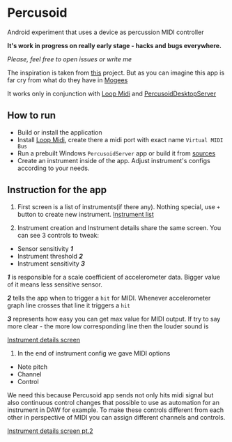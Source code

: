 # Percusoid
Android experiment that uses a device as percussion MIDI controller

**It's work in progress on really early stage - hacks and bugs everywhere.**

_Please, feel free to open issues or write me_

The inspiration is taken from [this](https://youtu.be/G_hBhORGE6Y) project. 
But as you can imagine this app is far cry from what do they have in [Mogees](https://www.mogees.co.uk)
  
It works only in conjunction with [Loop Midi](https://www.tobias-erichsen.de/software/loopmidi.html) and
[PercusoidDesktopServer](https://github.com/Apisov/PercusoidDesktopServer)

## How to run
- Build or install the application
- Install [Loop Midi](https://www.tobias-erichsen.de/software/loopmidi.html), 
create there a midi port with exact name `Virtual MIDI Bus`
- Run a prebuilt Windows `PercusoidServer` app or build it from [sources](https://github.com/Apisov/PercusoidDesktopServer)
- Create an instrument inside of the app. Adjust instrument's configs according to your needs.

## Instruction for the app
1. First screen is a list of instruments(if there any).
Nothing special, use `+` button to create new instrument. 
[Instrument list](screenshots/InstrumentDetails.png)

1. Instrument creation and Instrument details share the same screen. 
You can see 3 controls to tweak:
- Sensor sensitivity _**1**_
- Instrument threshold _**2**_
- Instrument sensitivity _**3**_

_**1**_ is responsible for a scale coefficient of accelerometer data. Bigger value of it means less sensitive sensor.

_**2**_ tells the app when to trigger a `hit` for MIDI. Whenever accelerometer graph line crosses that line it triggers a `hit`

 _**3**_ represents how easy you can get max value for MIDI output. 
 If try to say more clear - the more low corresponding line then the louder sound is

[Instrument details screen](screenshots/InstrumentDetails.png)

1. In the end of instrument config we gave MIDI options
 - Note pitch
 - Channel
 - Control
 
We need this because Percusoid app sends not only hits midi signal but also continuous control changes that possible to use as 
automation for an instrument in DAW for example. To make these controls different from each other in perspective of MIDI you can assign different channels and controls.

[Instrument details screen pt.2](screenshots/InstrumentDetails.png) 


